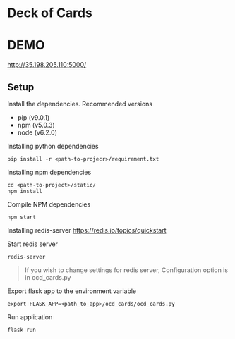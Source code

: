 # Deck of Cards

# DEMO
http://35.198.205.110:5000/

## Setup

Install the dependencies.
Recommended versions
* pip (v9.0.1)
* npm (v5.0.3)
* node (v6.2.0)


Installing python dependencies
```
pip install -r <path-to-projecr>/requirement.txt
```

Installing npm dependencies

```
cd <path-to-project>/static/
npm install
```

Compile NPM dependencies
```
npm start
```

Installing redis-server
https://redis.io/topics/quickstart

Start redis server
```
redis-server
```
> If you wish to change settings for redis server, Configuration option is in ocd_cards.py


Export flask app to the environment variable

```
export FLASK_APP=<path_to_app>/ocd_cards/ocd_cards.py 
```

Run application
```
flask run
```